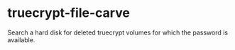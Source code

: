 truecrypt-file-carve
====================

Search a hard disk for deleted truecrypt volumes for which the password is available.